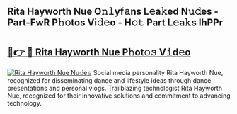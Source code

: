 ## Rita Hayworth Nue O𝚗𝚕yf𝚊ns L𝚎a𝚔ed N𝚞𝚍es - Part-FwR P𝚑𝚘tos Vi𝚍𝚎o - H𝚘𝚝 Part L𝚎a𝚔s IhPPr

# <h2><a href="http://kfcj0d0.oniu.top/?m=Rita+Hayworth+Nue">🔗👉 🔴 Rita Hayworth Nue P𝚑ot𝚘𝚜 V𝚒d𝚎o</a></h2>

[![Rita Hayworth Nue Nu𝚍e𝚜](https://i.imgur.com/0qMVB7G.gif)](http://kfcj0d0.oniu.top/?m=Rita+Hayworth+Nue)
Social media personality Rita Hayworth Nue, recognized for disseminating dance and lifestyle ideas through dance presentations and personal vlogs. Trailblazing technologist Rita Hayworth Nue, recognized for their innovative solutions and commitment to advancing technology.  
